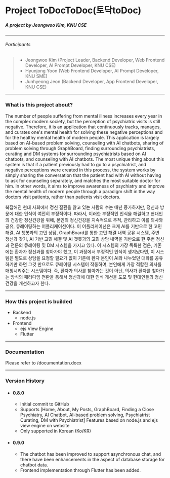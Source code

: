 # Project ToDocToDoc(토닥toDoc)

##### A project by Jeongwoo Kim, KNU CSE

---
###### Participants
> - Jeongwoo Kim (Project Leader, Backend Developer, Web Frontend Developer, AI Prompt Developer, KNU CSE)
> - Hyunjong Yoon (Web Frontend Developer, AI Prompt Developer, KNU SME)
> - Junhyeong Jeon (Backend Developer, App Frontend Developer, KNU CSE)

---
### What is this project about?

The number of people suffering from mental illness increases every year in the complex modern society, but the perception of psychiatric visits is still negative. Therefore, it is an application that continuously tracks, manages, and curates one's mental health for solving these negative perceptions and for the healthy mental health of modern people. This application is largely based on AI-based problem solving, counseling with AI chatbots, sharing of problem solving through GraphBoard, finding surrounding psychiatrists, curating and DM systems for surrounding psychiatrists based on AI chatbots, and counseling with AI chatbots. The most unique thing about this system is that if a patient previously had to go to a psychiatrist, and negative perceptions were created in this process, the system works by simply sharing the conversation that the patient had with AI without having to ask for counseling separately, and matches the most suitable doctor for him. In other words, it aims to improve awareness of psychiatry and improve the mental health of modern people through a paradigm shift in the way doctors visit patients, rather than patients visit doctors.

복잡해진 현대 사회에서 정신 질환을 앓고 있는 사람의 수는 매년 증가하지만, 정신과 방문에 대한 인식이 여전히 부정적이다. 따라서, 이러한 부정적인 인식을 해결하고 현대인의 건강한 정신건강을 위해, 본인의 정신건강을 지속적으로 추적, 관리하고 이를 의사와 공유, 큐레이팅하는 어플리케이션이다. 이 어플리케이션은 크게 AI를 기반으로 한 고민 해결, AI 챗봇과의 고민 상담, GraphBoard를 통한 고민 해결 내역 공유 시스템, 주변 정신과 찾기, AI 기반 고민 해결 및 AI 챗봇과의 고민 상담 내역을 기반으로 한 주변 정신과 전문의 큐레이팅 및 DM 시스템을 가지고 있다. 이 시스템의 가장 독특한 점은, 기존에는 환자가 정신과를 찾아가야 했고, 이 과정에서 부정적인 인식이 생겨났다면, 이 시스템은 별도로 상담을 요청할 필요가 없이 기존에 환자 본인이 AI와 나누었던 대화를 공유하기만 하면 그것 만으로도 큐레이팅 시스템이 작동하여, 본인에게 가장 적합한 의사를 매칭시켜주는 시스템이다. 즉, 환자가 의사를 찾아가는 것이 아닌, 의사가 환자를 찾아가는 방식의 패러다임 전환을 통해서 정신과에 대한 인식 개선을 도모 및 현대인들의 정신 건강을 개선하고자 한다.

---
### How this project is builded
* Backend
    - node.js
* Frontend
    -  ejs View Engine
    -  Flutter
---
### Documentation

Please refer to /documentation.docx

---
### Version History

* #### 0.8.0
    * Initial commit to GitHub
    * Supports [Home, About, My Posts, GraphBoard, Finding a Close Psychiatry, AI Chatbot, AI-based problem solving, Psychiatrist Curating, DM with Psychiatrist] Features based on node.js and ejs view engine on website
    * Only supported in Korean (Ko/KR)
  
* #### 0.9.0
    * The chatbot has been improved to support asynchronous chat, and there have been enhancements in the aspect of database storage for chatbot data.
    * Frontend implementation through Flutter has been added.